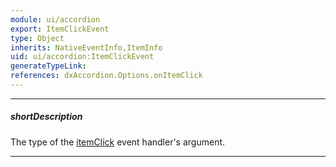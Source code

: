 ```yaml
---
module: ui/accordion
export: ItemClickEvent
type: Object
inherits: NativeEventInfo,ItemInfo
uid: ui/accordion:ItemClickEvent
generateTypeLink: 
references: dxAccordion.Options.onItemClick
---
```

---
##### shortDescription
The type of the [itemClick]({basewidgetpath}/Events/#itemClick) event handler's argument.

---
<!-- Description goes here -->